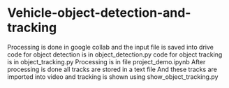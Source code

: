 # Vehicle-object-detection-and-tracking
Processing is done in google collab and the input file is saved into drive
code for object detection is in object_detection.py
code for object tracking is in object_tracking.py
Processing is in file project_demo.ipynb
After processing is done all tracks are stored in a text file
And these tracks are imported into video and tracking is shown using show_object_tracking.py
